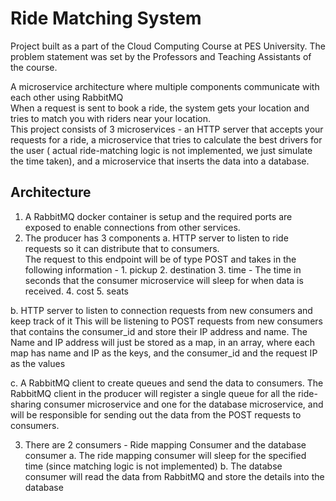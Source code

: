 # Ride Matching System 

Project built as a part of the Cloud Computing Course at PES University. The problem statement was set by the Professors and Teaching Assistants of the course.


A microservice architecture where multiple components communicate with each other using RabbitMQ <br>
When a request is sent to book a ride, the system gets your location and tries to match you with riders near your location.<br>
This project consists of 3 microservices - an HTTP server that accepts your requests for a ride, a microservice that tries to calculate the best drivers for the user ( actual ride-matching logic is not implemented, we just simulate the time taken), and a microservice that inserts the data into a database. 

## Architecture

1. A RabbitMQ docker container is setup and the required ports are exposed to enable connections from other services. <br>
2. The producer has 3 components
  a.  HTTP server to listen to ride requests so it can distribute that to consumers. <br> 
  The request to this endpoint will be of type POST and takes in the following information - 
			1. pickup
			2. destination
			3. time - The time in seconds that the consumer microservice will sleep for when data is received.
			4. cost
			5. seats
		
  b. HTTP server to listen to connection requests from new consumers and keep track of it
  This will be listening to POST requests from new consumers that contains the consumer_id and store their IP address and name. The Name and IP address will just be stored as a map, in an array, where each map has name and IP as the keys, and the consumer_id and the request IP as the values
  
  c. A RabbitMQ client to create queues and send the data to consumers. The RabbitMQ client in the producer will register a single queue for all the ride-sharing consumer microservice and one for the database microservice, and will be responsible for sending out the data from the POST requests to consumers.
  
3. There are 2 consumers - Ride mapping Consumer and the database consumer
  a. The ride mapping consumer will sleep for the specified time (since matching logic is not implemented)
  b. The databse consumer will read the data from RabbitMQ and store the details into the database
  
